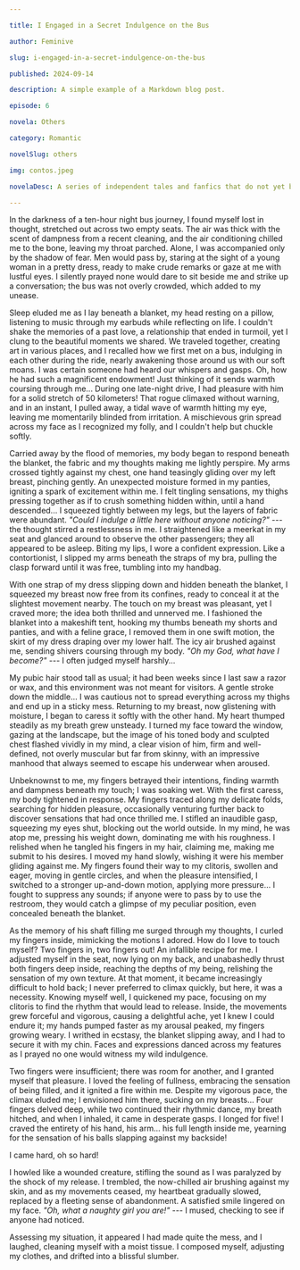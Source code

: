 ```yaml
---

title: I Engaged in a Secret Indulgence on the Bus

author: Feminive

slug: i-engaged-in-a-secret-indulgence-on-the-bus

published: 2024-09-14

description: A simple example of a Markdown blog post.

episode: 6

novela: Others

category: Romantic

novelSlug: others

img: contos.jpeg

novelaDesc: A series of independent tales and fanfics that do not yet belong to a larger narrative.

---
```


In the darkness of a ten-hour night bus journey, I found myself lost in thought, stretched out across two empty seats. The air was thick with the scent of dampness from a recent cleaning, and the air conditioning chilled me to the bone, leaving my throat parched. Alone, I was accompanied only by the shadow of fear. Men would pass by, staring at the sight of a young woman in a pretty dress, ready to make crude remarks or gaze at me with lustful eyes. I silently prayed none would dare to sit beside me and strike up a conversation; the bus was not overly crowded, which added to my unease.

Sleep eluded me as I lay beneath a blanket, my head resting on a pillow, listening to music through my earbuds while reflecting on life. I couldn't shake the memories of a past love, a relationship that ended in turmoil, yet I clung to the beautiful moments we shared. We traveled together, creating art in various places, and I recalled how we first met on a bus, indulging in each other during the ride, nearly awakening those around us with our soft moans. I was certain someone had heard our whispers and gasps. Oh, how he had such a magnificent endowment! Just thinking of it sends warmth coursing through me... During one late-night drive, I had pleasure with him for a solid stretch of 50 kilometers! That rogue climaxed without warning, and in an instant, I pulled away, a tidal wave of warmth hitting my eye, leaving me momentarily blinded from irritation. A mischievous grin spread across my face as I recognized my folly, and I couldn't help but chuckle softly.

Carried away by the flood of memories, my body began to respond beneath the blanket, the fabric and my thoughts making me lightly perspire. My arms crossed tightly against my chest, one hand teasingly gliding over my left breast, pinching gently. An unexpected moisture formed in my panties, igniting a spark of excitement within me. I felt tingling sensations, my thighs pressing together as if to crush something hidden within, until a hand descended... I squeezed tightly between my legs, but the layers of fabric were abundant. _*"Could I indulge a little here without anyone noticing?"* ---_ the thought stirred a restlessness in me. I straightened like a meerkat in my seat and glanced around to observe the other passengers; they all appeared to be asleep. Biting my lips, I wore a confident expression. Like a contortionist, I slipped my arms beneath the straps of my bra, pulling the clasp forward until it was free, tumbling into my handbag.

With one strap of my dress slipping down and hidden beneath the blanket, I squeezed my breast now free from its confines, ready to conceal it at the slightest movement nearby. The touch on my breast was pleasant, yet I craved more; the idea both thrilled and unnerved me. I fashioned the blanket into a makeshift tent, hooking my thumbs beneath my shorts and panties, and with a feline grace, I removed them in one swift motion, the skirt of my dress draping over my lower half. The icy air brushed against me, sending shivers coursing through my body. _"Oh my God, what have I become?"_ *---* I often judged myself harshly...

My pubic hair stood tall as usual; it had been weeks since I last saw a razor or wax, and this environment was not meant for visitors. A gentle stroke down the middle... I was cautious not to spread everything across my thighs and end up in a sticky mess. Returning to my breast, now glistening with moisture, I began to caress it softly with the other hand. My heart thumped steadily as my breath grew unsteady. I turned my face toward the window, gazing at the landscape, but the image of his toned body and sculpted chest flashed vividly in my mind, a clear vision of him, firm and well-defined, not overly muscular but far from skinny, with an impressive manhood that always seemed to escape his underwear when aroused.

Unbeknownst to me, my fingers betrayed their intentions, finding warmth and dampness beneath my touch; I was soaking wet. With the first caress, my body tightened in response. My fingers traced along my delicate folds, searching for hidden pleasure, occasionally venturing further back to discover sensations that had once thrilled me. I stifled an inaudible gasp, squeezing my eyes shut, blocking out the world outside. In my mind, he was atop me, pressing his weight down, dominating me with his roughness. I relished when he tangled his fingers in my hair, claiming me, making me submit to his desires. I moved my hand slowly, wishing it were his member gliding against me. My fingers found their way to my clitoris, swollen and eager, moving in gentle circles, and when the pleasure intensified, I switched to a stronger up-and-down motion, applying more pressure... I fought to suppress any sounds; if anyone were to pass by to use the restroom, they would catch a glimpse of my peculiar position, even concealed beneath the blanket.

As the memory of his shaft filling me surged through my thoughts, I curled my fingers inside, mimicking the motions I adored. How do I love to touch myself? Two fingers in, two fingers out! An infallible recipe for me. I adjusted myself in the seat, now lying on my back, and unabashedly thrust both fingers deep inside, reaching the depths of my being, relishing the sensation of my own texture. At that moment, it became increasingly difficult to hold back; I never preferred to climax quickly, but here, it was a necessity. Knowing myself well, I quickened my pace, focusing on my clitoris to find the rhythm that would lead to release. Inside, the movements grew forceful and vigorous, causing a delightful ache, yet I knew I could endure it; my hands pumped faster as my arousal peaked, my fingers growing weary. I writhed in ecstasy, the blanket slipping away, and I had to secure it with my chin. Faces and expressions danced across my features as I prayed no one would witness my wild indulgence.

Two fingers were insufficient; there was room for another, and I granted myself that pleasure. I loved the feeling of fullness, embracing the sensation of being filled, and it ignited a fire within me. Despite my vigorous pace, the climax eluded me; I envisioned him there, sucking on my breasts... Four fingers delved deep, while two continued their rhythmic dance, my breath hitched, and when I inhaled, it came in desperate gasps. I longed for five! I craved the entirety of his hand, his arm... his full length inside me, yearning for the sensation of his balls slapping against my backside!

I came hard, oh so hard!

I howled like a wounded creature, stifling the sound as I was paralyzed by the shock of my release. I trembled, the now-chilled air brushing against my skin, and as my movements ceased, my heartbeat gradually slowed, replaced by a fleeting sense of abandonment. A satisfied smile lingered on my face. _"Oh, what a naughty girl you are!"_ *---* I mused, checking to see if anyone had noticed.

Assessing my situation, it appeared I had made quite the mess, and I laughed, cleaning myself with a moist tissue. I composed myself, adjusting my clothes, and drifted into a blissful slumber.